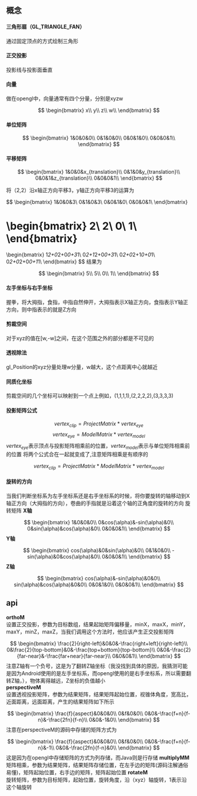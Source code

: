 ## 概念
#### 三角形扇（GL_TRIANGLE_FAN）
通过固定顶点的方式绘制三角形
#### 正交投影
投影线与投影面垂直
#### 向量
做在opengl中，向量通常有四个分量，分别是xyzw

$$ 
\begin{bmatrix}
x\\
y\\
z\\
w\\
\end{bmatrix}
$$
#### 单位矩阵

$$
\begin{bmatrix}
1&0&0&0\\
0&1&0&0\\
0&0&1&0\\
0&0&0&1\\
\end{bmatrix}
$$

#### 平移矩阵

$$
\begin{bmatrix}
1&0&0&x_{translation}\\
0&1&0&y_{translation}\\
0&0&1&z_{translation}\\
0&0&0&1\\
\end{bmatrix}
$$

将（2,2）沿x轴正方向平移3，y轴正方向平移3的运算为

$$
\begin{bmatrix}
1&0&0&3\\
0&1&0&3\\
0&0&1&0\\
0&0&0&1\\
\end{bmatrix}

\begin{bmatrix}
2\\
2\\
0\\
1\\
\end{bmatrix}
=
\begin{bmatrix}
1*2+0*2+0*0+3*1\\
0*2+1*2+0*0+3*1\\
0*2+0*2+1*0+0*1\\
0*2+0*2+0*0+1*1\\
\end{bmatrix}
$$
结果为

$$
\begin{bmatrix}
5\\
5\\
0\\
1\\
\end{bmatrix}
$$
#### 左手坐标与右手坐标
握拳，将大拇指，食指，中指自然伸开，大拇指表示X轴正方向，食指表示Y轴正方向，则中指表示的就是Z方向
#### 剪裁空间
对于xyz的值在[w,-w]之间，在这个范围之外的部分都是不可见的
#### 透视除法
gl_Position的xyz分量处理w分量，w越大，这个点距离中心就越近
#### 同质化坐标
剪裁空间的几个坐标可以映射到一个点上例如，(1,1,1,1),(2,2,2,2),(3,3,3,3)
#### 投影矩阵公式

$$
vertex_{clip}=ProjectMatrix*vertex_{eye}$$
$$
vertex_{eye}=ModelMatrix*vertex_{model}
$$
$vertex_{eye}$表示顶点与投影矩阵相乘前的位置，$vertex_{model}$表示与单位矩阵相乘前的位置
将两个公式合在一起就变成了,注意矩阵相乘是有顺序的

$$
vertex_{clip}=ProjectMatrix*ModelMatrix*vertex_{model}
$$

#### 旋转的方向
当我们判断坐标系为左手坐标系还是右手坐标系的时候，将你要旋转的轴移动到X轴正方向（大拇指的方向），卷曲的手指就是沿着这个轴的正角度的旋转的方向
旋转矩阵  **X轴**

$$
\begin{bmatrix}
1&0&0&0\\
0&cos(\alpha)&-sin(\alpha)&0\\
0&sin(\alpha)&cos(\alpha)&0\\
0&0&0&1\\
\end{bmatrix}
$$
**Y轴**

$$
\begin{bmatrix}
cos(\alpha)&0&sin(\alpha)&0\\
0&1&0&0\\
-sin(\alpha)&0&cos(\alpha)&0\\
0&0&0&1\\
\end{bmatrix}
$$
**Z轴**

$$
\begin{bmatrix}
cos(\alpha)&-sin(\alpha)&0&0\\
sin(\alpha)&cos(\alpha)&0&0\\
0&0&1&0\\
0&0&0&1\\
\end{bmatrix}
$$
## **api**
**orthoM**  
设置正交投影，参数为目标数组，结果起始矩阵偏移量，minX，maxX，minY，maxY，minZ，maxZ，当我们调用这个方法时，他应该产生正交投影矩阵

$$
\begin{bmatrix}
\frac{2}{right-left}&0&0&-\frac{right+left}{right-left}\\
0&\frac{2}{top-bottom}&0&-\frac{top+bottom}{top-bottom}\\
0&0&-\frac{2}{far-near}&-\frac{far+near}{far-near}\\
0&0&0&1\\
\end{bmatrix}
$$
注意Z轴有一个负号，这是为了翻转Z轴坐标（我没找到具体的原因，我猜测可能是因为Android使用的是左手坐标系，而opengl使用的是右手坐标系，所以需要翻转Z轴，），物体离得越远，Z坐标的负值越小  
**perspectiveM**   
设置透视投影矩阵，参数为结果矩阵，结果矩阵起始位置，视锥体角度，宽高比，近面距离，远面距离，产生的结果矩阵如下所示

$$
\begin{bmatrix}
\frac{f}{aspect}&0&0&0\\
0&f&0&0\\
0&0&-\frac{f+n}{f-n}&-\frac{2fn}{f-n}\\
0&0&-1&0\\
\end{bmatrix}
$$
注意在perspectiveM的源码中存储的矩阵方式为

$$
\begin{bmatrix}
\frac{f}{aspect}&0&0&0\\
0&f&0&0\\
0&0&-\frac{f+n}{f-n}&-1\\
0&0&-\frac{2fn}{f-n}&0\\
\end{bmatrix}
$$
这是因为在opengl中存储矩阵的方式为列存储，而Java则是行存储
**multiplyMM**  
矩阵相乘，参数为结果矩阵，结果矩阵存储位置，在左手边的矩阵(源码注解通俗易懂)，矩阵起始位置，右手边的矩阵，矩阵起始位置
**rotateM**  
旋转矩阵，参数为目标矩阵，起始位置，旋转角度，沿（xyz）轴旋转，1表示沿这个轴旋转
